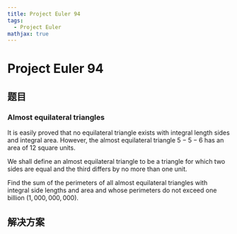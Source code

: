 ```yaml
---
title: Project Euler 94
tags:
  - Project Euler
mathjax: true
---
```

<escape><!-- more --></escape>

# Project Euler 94
## 题目
### Almost equilateral triangles


It is easily proved that no equilateral triangle exists with integral length sides and integral area. However, the almost equilateral triangle $5-5-6$ has an area of $12$ square units.

We shall define an almost equilateral triangle to be a triangle for which two sides are equal and the third differs by no more than one unit.

Find the sum of the perimeters of all almost equilateral triangles with integral side lengths and area and whose perimeters do not exceed one billion ($1,000,000,000$).

## 解决方案

